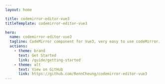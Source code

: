 ```yaml
---
layout: home

title: codemirror-editor-vue3
titleTemplate: codemirror-editor-vue3

hero:
  name: codemirror-editor-vue3
  tagline: CodeMirror component for Vue3, very easy to use codeMirror.
  actions:
    - theme: brand
      text: Get Started
      link: /guide/getting-started
    - theme: alt
      text: View on GitHub
      link: https://github.com/RennCheung/codemirror-editor-vue3
---
```


<component v-if="dynamicComponent" :is="dynamicComponent"></component>

<script >
import {shallowRef} from "vue"
export default {
  data() {
    return {
      dynamicComponent: null
    }
  },

  mounted() {
    import('./demo/home.vue').then((module) => {
      this.dynamicComponent = shallowRef(module.default)
    })
  }
}
</script>
